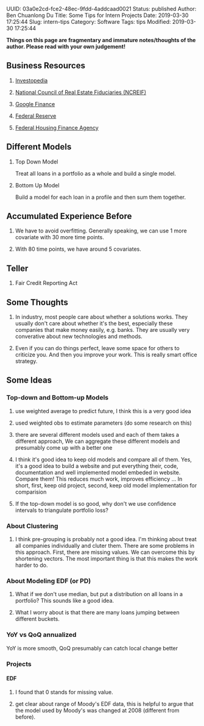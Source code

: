 UUID: 03a0e2cd-fce2-48ec-9fdd-4addcaad0021
Status: published
Author: Ben Chuanlong Du
Title: Some Tips for Intern Projects
Date: 2019-03-30 17:25:44
Slug: intern-tips
Category: Software
Tags: tips
Modified: 2019-03-30 17:25:44

**Things on this page are fragmentary and immature notes/thoughts of the author. Please read with your own judgement!**
 


## Business Resources

1. [Investopedia](http://www.investopedia.com/)

2. [National Council of Real Estate Fiduciaries (NCREIF)](http://www.ncreif.org/)

3. [Google Finance](http://www.google.com/finance)

4. [Federal Reserve](http://www.federalreserve.gov/default.htm)

5. [Federal Housing Finance Agency](http://www.fhfa.gov/)

## Different Models

1. Top Down Model

    Treat all loans in a portfolio as a whole and build a single model.

2. Bottom Up Model

    Build a model for each loan in a profile and then sum them together.

## Accumulated Experience Before

1. We have to avoid overfitting.
    Generally speaking, we can use 1 more covariate with 30 more time points.

2. With 80 time points, we have around 5 covariates.

## Teller

1. Fair Credit Reporting Act

## Some Thoughts

1. In industry, most people care about whether a solutions works.
    They usually don't care about whether it's the best, especially these companies that
    make money easily, e.g. banks. They are usually very converative about new technologies and methods.

2. Even if you can do things perfect, leave some space for others to criticize you.
    And then you improve your work. This is really smart office strategy.


## Some Ideas
### Top-down and Bottom-up Models
1. use weighted average to predict future, 
    I think this is a very good idea

2. used weighted obs to estimate parameters (do some research on this) 

3. there are several different models used 
    and each of them takes a different approach,
    We can aggregate these different models and presumably come up with a better one

4. I think it's good idea to keep old models and compare all of them.
    Yes, it's a good idea to build a website and put everything their, 
    code, documentation and well implemented model embeded in website. 
    Compare them!
    This reduces much work, improves efficiency ...
    In short, first, keep old project,
    second, keep old model implementation for comparision

5. If the top-down model is so good, 
    why don't we use confidence intervals to triangulate portfolio loss?

### About Clustering

1. I think pre-grouping is probably not a good idea.
    I'm thinking about treat all companies individually and cluter them.
    There are some problems in this approach.
    First, there are missing values. We can overcome this by shortening vectors.
    The most important thing is that this makes the work harder to do.

### About Modeling EDF (or PD)

1. What if we don't use median, but put a distribution on all loans in a portfolio?
    This sounds like a good idea.

2. What I worry about is that there are many loans jumping between different buckets.

### YoY vs QoQ annualized

YoY is more smooth, QoQ presumably can catch local change better

### Projects

#### EDF 

1. I found that 0 stands for missing value.

2. get clear about range of Moody's EDF data, this is helpful to argue that the model
    used by Moody's was changed at 2008 (different from before).
